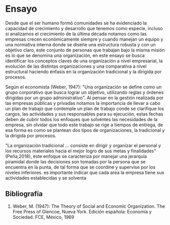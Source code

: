 # Ensayo 

Desde que el ser humano formó comunidades se ha evidenciado la capacidad de crecimiento y desarrollo que tenemos como especie, incluso si analizamos el crecimiento de la última década notamos como las empresas crecen económicamente siempre y cuando manejan un equipo y una normativa interna donde se diseñe una estructura robusta y con un objetivo claro, este conjunto de personas que trabajan bajo la misma misión es lo que se denomina una organización, en este ensayo se busca identificar los conceptos claves de una organización a nivel empresarial, la evolución de las distintas organizaciones y una comparativa a nivel estructural haciendo énfasis en la organización tradicional y la dirigida por procesos.

Según el economista (Weber, 1947): "Una organización se define como un grupo corporativo que busca lograr un objetivo, utilizando reglas y órdenes dirigidas por un grupo administrativo". Al pensar en la gestión realizada por las empresas públicas y privadas notamos la importancia de llevar a cabo un plan de trabajo que contemple un plan de trabajo conde se clarifique los cargos, las actividades y sus responsables para su ejecución, estas fechas deben de cubrir todos los enfoques que solventes las necesidades de la empresa, sin olvidar que todo este trabajo se rige a tiempos de entrega, de esa forma es como se plantean dos tipos de organizaciones, la tradicional y la dirigida por procesos.

"La organización tradicional ... consiste en dirigir y organizar el personal y los recursos materiales hacia el mejor logro de sus metas y finalidades"(Peña,2018), este enfoque se caracteriza por manejar una jerarquía piramidal donde las decisiones son tomadas por la persona que se encuentra en la punta, de tal forma que se coordine y supervise por los niveles inferiores. es importante indicar que cada area la empresa tiene sus actividades establecidas y se solventa 

## Bibliografía
1. Weber, M. (1947): The Theory of Social and Economic Organization. The Free Press of Glencoe, Nueva York. Edición española: Economía y Sociedad. FCE, México, 1969
